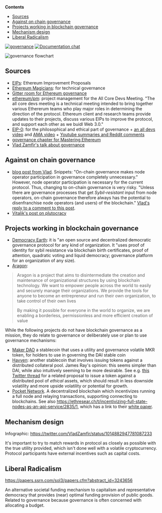 <!-- START doctoc generated TOC please keep comment here to allow auto update -->
<!-- DON'T EDIT THIS SECTION, INSTEAD RE-RUN doctoc TO UPDATE -->
**Contents**

- [Sources](#sources)
- [Against on chain governance](#against-on-chain-governance)
- [Projects working in blockchain governance](#projects-working-in-blockchain-governance)
- [Mechanism design](#mechanism-design)
- [Liberal Radicalism](#liberal-radicalism)

<!-- END doctoc generated TOC please keep comment here to allow auto update -->

[![governance](https://badges.gitter.im/governance.svg)](https://gitter.im/ethereum/governance)
[![Documentation chat](https://badges.gitter.im/Join%20Chat.svg)](https://gitter.im/ethereum/documentation)

![governance flowchart](https://pbs.twimg.com/media/DcKW-GlXUAAMsR0.jpg)

## Sources
* [EIPs](https://github.com/ethereum/eips): Ethereum Improvement Proposals
* [Ethereum Magicians](https://ethereum-magicians.org/): for technical governance
* [Gitter room for Ethereum governance](https://gitter.im/ethereum/governance)
* [ethereum/pm](https://github.com/ethereum/pm): project management for the All Core Devs Meeting. "The all core devs meeting is a technical meeting intended to bring together various Ethererum teams who play major roles in determining the direction of the protocol. Ethereum client and research teams provide updates to their projects, discuss various EIPs to improve the protocol, and support each other as we buidl Web 3.0."
* [EIP-0](https://twitter.com/hashtag/EIP0?src=hash): for the philosophical and ethical part of governance + [an all devs video](https://www.youtube.com/watch?v=VJ3r52T7HV8) and [AMA video](https://www.youtube.com/watch?v=LcBqypKbYMA) + [Youtube summaries and Reddit comments](https://www.reddit.com/r/ethereum/comments/8ggrgo/join_the_ethereum_governance_ama_at_the_eip0/)
* [governance chapter for Mastering Ethereum](https://github.com/lrettig/ethereumbook/blob/governance/contrib/governance.asciidoc)
* [Vlad Zamfir's talk about governance](https://ethereum-magicians.org/t/vlad-zamfirs-ethcc-talk-about-governance/78)

## Against on chain governance
* [blog post from Vlad](https://medium.com/@Vlad_Zamfir/against-on-chain-governance-a4ceacd040ca). Snippets: "On-chain governance makes node operator participation in governance completely unnecessary." However, node operator participation is necessary for the current protocol. Thus, changing to on-chain governance is very risky. "Unless there are governance processes that get _Sybil-resistant_ input from node operators, on-chain governance therefore always has the potential to disenfranchise node operators (and users) of the blockchain." [Vlad's reply to a comment to this post](https://medium.com/@Vlad_Zamfir/its-only-just-a-design-problem-da3806ff5114).
* [Vitalik's post on plutocracy](https://vitalik.ca/general/2018/03/28/plutocracy.html)

## Projects working in blockchain governance
- [Democracy Earth](http://democracy.earth/): it is "an open source and decentralized democratic governance protocol for any kind of organization. It "uses proof of identity for sybil resistance via blockchain birth certificates, proof of attention, quadratic voting and liquid democracy; governance platform for an organization of any size). 
- [Aragon](https://aragon.one/):

> Aragon is a project that aims to disintermediate the creation and maintenance of organizational structures by using blockchain technology. We want to empower people across the world to easily and securely manage their organizations. We provide the tools for anyone to become an entrepreneur and run their own organization, to take control of their own lives
>
> By making it possible for everyone in the world to organize, we are enabling a borderless, permissionless and more efficient creation of value

While the following projects do not have blockchain governance as a mission, they do relate to governance or deliberately use or plan to use governance mechanisms:
- [Maker DAO](https://makerdao.com/) a stablecoin that uses a utility and governance volatile MKR token, for holders to use in governing the DAI stable coin
- [Havven](https://havven.io): another stablecoin that involves issuing tokens against a distributed collateral pool. James Ray's opinion: this seems simpler than DAI, while also intuitively seeming to be more desirable. See e.g. [this Twitter thread](https://twitter.com/JamesCRay01/status/1046893184800841728) for a related proposal to issue a token against a distributed pool of _ethical_ assets, which should result in less downside volatility and more upside volatility or potential for growth.
- [Pocket Network](http://pokt.network/). A decentralized blockchain which incentivizes running a full node and relaying transactions, supporting connecting to blockchains. See also https://ethresear.ch/t/incentivizing-full-state-nodes-as-an-api-service/2835/1, which has a link to their [white paper](https://ethresear.ch/uploads/default/original/2X/b/b662eec0f686f44f504eb49e69760fca42535682.pdf).

## Mechanism design

Infographic: https://twitter.com/VladZamfir/status/1014882947781087233

It's important to try to match rewards in protocol as closely as possible with the true utility provided, which isn't done well with a volatile cryptocurrency. Protocol participants have external incentives such as capital costs.

## Liberal Radicalism

https://papers.ssrn.com/sol3/papers.cfm?abstract_id=3243656

An alternative societal funding mechanism to capitalism and representative democracy that provides (near) optimal funding provision of public goods. Related to governance because governance is often concerned with allocating a budget.